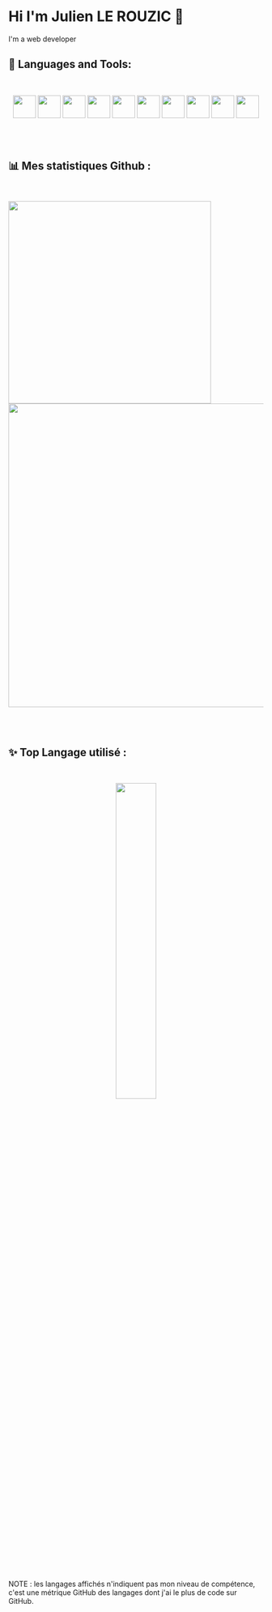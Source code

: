 # Hi I'm Julien LE ROUZIC 👋

I'm a web developer

## 🚀 Languages and Tools:
<br/>
<p align="center">
 <img style="width:45px;" src="https://cdn.jsdelivr.net/gh/devicons/devicon/icons/javascript/javascript-plain.svg" />
 <img style="width:45px;" src="https://cdn.jsdelivr.net/gh/devicons/devicon/icons/typescript/typescript-original.svg" />
 <img style="width:45px;" src="https://cdn.jsdelivr.net/gh/devicons/devicon/icons/react/react-original-wordmark.svg" />
 <img style="width:45px;" src="https://cdn.jsdelivr.net/gh/devicons/devicon/icons/nodejs/nodejs-plain.svg" />
 <img style="width:45px;" src="https://cdn.jsdelivr.net/gh/devicons/devicon/icons/nextjs/nextjs-original.svg" />
 <img style="width:45px;" src="https://cdn.jsdelivr.net/gh/devicons/devicon/icons/azure/azure-original.svg" />
 <img style="width:45px;" src="https://cdn.jsdelivr.net/gh/devicons/devicon/icons/mongodb/mongodb-original-wordmark.svg" />
 <img style="width:45px;" src="https://cdn.jsdelivr.net/gh/devicons/devicon/icons/git/git-original.svg" />   
 <img style="width:45px;" src="https://cdn.jsdelivr.net/gh/devicons/devicon/icons/vscode/vscode-original.svg" />
 <img style="width:45px;" src="https://cdn.jsdelivr.net/gh/devicons/devicon/icons/illustrator/illustrator-plain.svg" />

 
</p>
<br/>
<br/>

##  📊 Mes statistiques Github :
<br/>
<p >
  <a href="https://github.com/anuraghazra/github-readme-stats">
    <img style="width:400px"  src="https://github-readme-stats.vercel.app/api?username=lerouzicjulien&count_private=true&show_icons=true&theme=radical">
    <img style="width:600px"  src="https://activity-graph.herokuapp.com/graph?username=lerouzicjulien&theme=react-dark">
  </a>  
</p>
<br/><br/>

##  ✨ Top Langage utilisé :
<br/>
<p align="center">
 <a href="https://github.com/anuraghazra/github-readme-stats">
    <img style="width:40%;" align="center" src="https://github-readme-stats.vercel.app/api/top-langs/?username=lerouzicjulien&theme=dark&count_private=true&show_icons=true&langs_count=10&layout=compact">
  </a>
</p>

NOTE : les langages affichés n'indiquent pas mon niveau de compétence, c'est une métrique GitHub des langages dont j'ai le plus de code sur GitHub.

